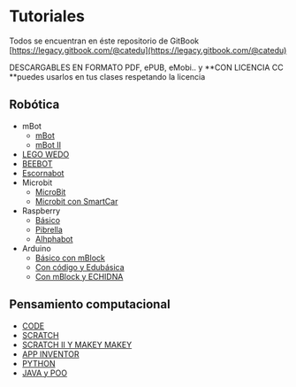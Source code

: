 # Tutoriales

Todos se encuentran en éste repositorio de GitBook [https://legacy.gitbook.com/@catedu](https://legacy.gitbook.com/@catedu)

DESCARGABLES EN FORMATO PDF, ePUB, eMobi.. y **CON LICENCIA CC **puedes usarlos en tus clases respetando la licencia

## Robótica

* mBot
  * [mBot](https://catedu.gitbooks.io/robotica-educativa-con-mbot/content/)
  * [mBot II](https://catedu.gitbooks.io/robotica-educativa-con-mbot-ii/content/)
* [LEGO WEDO](https://catedu.gitbooks.io/ensena-pensamiento-computacional-con-lego-wedo/content/)
* [BEEBOT](https://catedu.gitbooks.io/robotica-en-infantil-con-bee-bot/content/)
* [Escornabot](https://catedu.gitbooks.io/escornabots/content/)
* Microbit
  * [MicroBit](https://catedu.gitbooks.io/micro-bit/content/)
  * [Microbit con SmartCar](https://catedu.gitbooks.io/micro-bit/content/smartcar.html)
* Raspberry
  * [Básico](https://catedu.gitbooks.io/raspberry-muy-basico/content/)
  * [Pibrella](https://catedu.gitbooks.io/pibrella/content/)
  * [Alhphabot](https://catedu.gitbooks.io/alphabot/content/)
* Arduino
  * [Básico con mBlock](https://catedu.gitbooks.io/ensena-pensamiento-computacional-con-arduino/content/)
  * [Con código y Edubásica](https://catedu.gitbooks.io/programa-arduino-mediante-codigo/content/)
  * [Con mBlock y ECHIDNA](https://catedu.gitbooks.io/programa-arduino-con-echidna/content/)

## Pensamiento computacional

* [CODE](https://catedu.gitbooks.io/ensena-pensamiento-computacional-con-code-org/content/)
* [SCRATCH](https://catedu.gitbooks.io/ensena-pensamiento-computacional-con-scratch/content/)
* [SCRATCH II Y MAKEY MAKEY](https://catedu.gitbooks.io/scratch-avanzado-y-makey-makey/content/)
* [APP INVENTOR](https://catedu.gitbooks.io/app-inventor/content/)
* [PYTHON](https://catedu.gitbooks.io/introduccion-a-python/content/)
* [JAVA y POO](https://catedu.gitbooks.io/programacion-orientada-a-objetos-java/content/)



